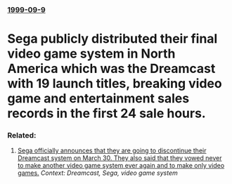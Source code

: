 ### [1999-09-9](/news/1999/09/9/index.md)

#  Sega publicly distributed their final video game system in North America which was the Dreamcast with 19 launch titles, breaking video game and entertainment sales records in the first 24 sale hours.




### Related:

1. [ Sega officially announces that they are going to discontinue their Dreamcast system on March 30. They also said that they vowed never to make another video game system ever again and to make only video games.](/news/2001/01/31/sega-officially-announces-that-they-are-going-to-discontinue-their-dreamcast-system-on-march-30-they-also-said-that-they-vowed-never-to-ma.md) _Context: Dreamcast, Sega, video game system_
